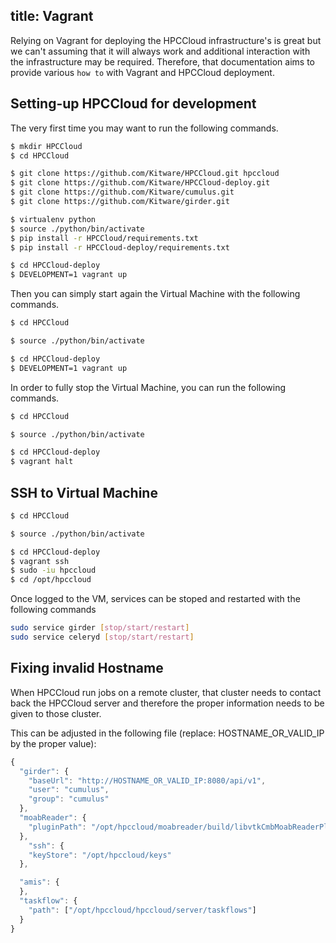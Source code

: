 title: Vagrant
---

Relying on Vagrant for deploying the HPCCloud infrastructure's is great but we can't assuming that it will always work and additional interaction with the infrastructure may be required. Therefore, that documentation aims to provide various `how to` with Vagrant and HPCCloud deployment.

## Setting-up HPCCloud for development

The very first time you may want to run the following commands.

```sh
$ mkdir HPCCloud
$ cd HPCCloud

$ git clone https://github.com/Kitware/HPCCloud.git hpccloud
$ git clone https://github.com/Kitware/HPCCloud-deploy.git
$ git clone https://github.com/Kitware/cumulus.git
$ git clone https://github.com/Kitware/girder.git

$ virtualenv python
$ source ./python/bin/activate
$ pip install -r HPCCloud/requirements.txt
$ pip install -r HPCCloud-deploy/requirements.txt

$ cd HPCCloud-deploy
$ DEVELOPMENT=1 vagrant up
```

Then you can simply start again the Virtual Machine with the following commands.

```sh
$ cd HPCCloud

$ source ./python/bin/activate

$ cd HPCCloud-deploy
$ DEVELOPMENT=1 vagrant up
```

In order to fully stop the Virtual Machine, you can run the following commands.


```sh
$ cd HPCCloud

$ source ./python/bin/activate

$ cd HPCCloud-deploy
$ vagrant halt
```

## SSH to Virtual Machine

```sh
$ cd HPCCloud

$ source ./python/bin/activate

$ cd HPCCloud-deploy
$ vagrant ssh
$ sudo -iu hpccloud
$ cd /opt/hpccloud
```

Once logged to the VM, services can be stoped and restarted with the following commands

```sh
sudo service girder [stop/start/restart]
sudo service celeryd [stop/start/restart]
```

## Fixing invalid Hostname

When HPCCloud run jobs on a remote cluster, that cluster needs to contact back the HPCCloud server and therefore the proper information needs to be given to those cluster.

This can be adjusted in the following file (replace: HOSTNAME_OR_VALID_IP by the proper value):

```js /opt/hpccloud/cumulus/cumulus/conf/config.json
{
  "girder": {
    "baseUrl": "http://HOSTNAME_OR_VALID_IP:8080/api/v1",
    "user": "cumulus",
    "group": "cumulus"
  },
  "moabReader": {
    "pluginPath": "/opt/hpccloud/moabreader/build/libvtkCmbMoabReaderPlugin.so"
  },
    "ssh": {
    "keyStore": "/opt/hpccloud/keys"
  },

  "amis": {
  },
  "taskflow": {
    "path": ["/opt/hpccloud/hpccloud/server/taskflows"]
  }
}
```
